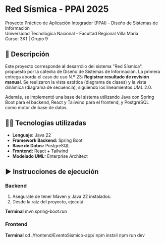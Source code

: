 # Red Sísmica - PPAI 2025

Proyecto Práctico de Aplicación Integrador (PPAI) - Diseño de Sistemas de Información  
Universidad Tecnológica Nacional - Facultad Regional Villa Maria  
Curso: 3K1 | Grupo 9  


## 📌 Descripción

Este proyecto corresponde al desarrollo del sistema "Red Sísmica", propuesto por la cátedra de Diseño de Sistemas de Información. La primera entrega aborda el caso de uso N.º 23: **Registrar resultado de revisión manual**. Se realizaron la vista estática (diagrama de clases) y la vista dinámica (diagrama de secuencia), siguiendo los lineamientos UML 2.0.

Además, se implementó una base del sistema utilizando Java con Spring Boot para el backend, React y Tailwind para el frontend, y PostgreSQL como motor de base de datos.

## 🧑‍💻 Tecnologías utilizadas

- **Lenguaje:** Java 22
- **Framework Backend:** Spring Boot
- **Base de Datos:** PostgreSQL
- **Frontend:** React + Tailwind
- **Modelado UML:** Enterprise Architect

## ▶️ Instrucciones de ejecución

### Backend

1. Asegurate de tener Maven y Java 22 instalados.
2. Desde la raíz del proyecto, ejecutá:

 **Terminal**
 mvn spring-boot:run

### Frontend

**Terminal**
 cd ./frontend/EventoSismico-app/
 npm install
 npm run dev
